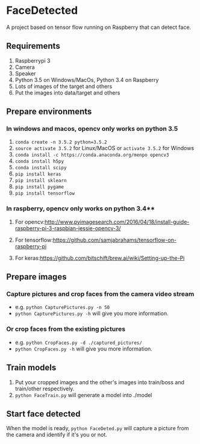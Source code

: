 # FaceDetected

A project based on tensor flow running on Raspberry that can detect face.

## Requirements

1. Raspberrypi 3
1. Camera
1. Speaker
1. Python 3.5 on Windows/MacOs, Python 3.4 on Raspberry
1. Lots of images of the target and others
1. Put the images into data/target and others

## Prepare environments

### In windows and macos, opencv only works on python 3.5

1. `conda create -n 3.5.2 python=3.5.2`
1. `source activate 3.5.2` for Linux/MacOS or `activate 3.5.2` for Windows
1. `conda install -c https://conda.anaconda.org/menpo opencv3`
1. `conda install h5py`
1. `conda install scipy`
1. `pip install keras`
1. `pip install sklearn`
1. `pip install pygame`
1. `pip install tensorflow`

### In raspberry, opencv only works on python 3.4**

1. For opencv:<http://www.pyimagesearch.com/2016/04/18/install-guide-raspberry-pi-3-raspbian-jessie-opencv-3/>

1. For tensorflow:<https://github.com/samjabrahams/tensorflow-on-raspberry-pi>

1. For keras:<https://github.com/bitschift/brew.ai/wiki/Setting-up-the-Pi>

## Prepare images

### Capture pictures and crop faces from the camera video stream

* e.g. `python CapturePictures.py -n 50`
* `python CapturePictures.py -h` will give you more information.

### Or crop faces from the existing pictures

* e.g. `python CropFaces.py -d ./captured_pictures/`
* `python CropFaces.py -h` will give you more information.

## Train models

1. Put your cropped images and the other's images into train/boss and train/other respectively.
1. `python FaceTrain.py` will generate a model into ./model

## Start face detected

When the model is ready, `python FaceDeted.py` will capture a picture from the camera and identify if it's you or not.
